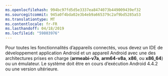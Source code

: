 ```yaml
---
ms.openlocfilehash: 994bc97fd5d5e3337ea8474073b449009439ef32
ms.sourcegitcommit: 945a0f4bda02e3b4eb9a665379c2af9bd5285a53
ms.translationtype: MT
ms.contentlocale: fr-FR
ms.lasthandoff: 04/18/2019
ms.locfileid: "59803976"
---
```

Pour toutes les fonctionnalités d’appareils connectés, vous devez un IDE de développement application Android et un appareil Android avec une des architectures prises en charge (**armeabi-v7a**, **arm64-v8a**, **x86**, ou **x86_64**) ou un émulateur. Le système doit être en cours d’exécution Android 4.4.2 ou une version ultérieure.